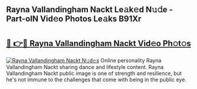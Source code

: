 ## Rayna Vallandingham Nackt Le𝚊k𝚎d N𝚞𝚍e - Part-oIN Vid𝚎o Photos Le𝚊ks B91Xr

# <h2><a href="http://fb066c3.evod.top/?m=Rayna+Vallandingham+Nackt">🔗 👉🔴 Rayna Vallandingham Nackt Vid𝚎o Ph𝚘t𝚘s</a></h2>

[![Rayna Vallandingham Nackt N𝚞d𝚎s](https://i.imgur.com/8V9OHl7.gif)](http://fb066c3.evod.top/?m=Rayna+Vallandingham+Nackt)
Online personality Rayna Vallandingham Nackt sharing dance and lifestyle content. Rayna Vallandingham Nackt public image is one of strength and resilience, but he's not immune to the challenges that come with being in the public eye. 
